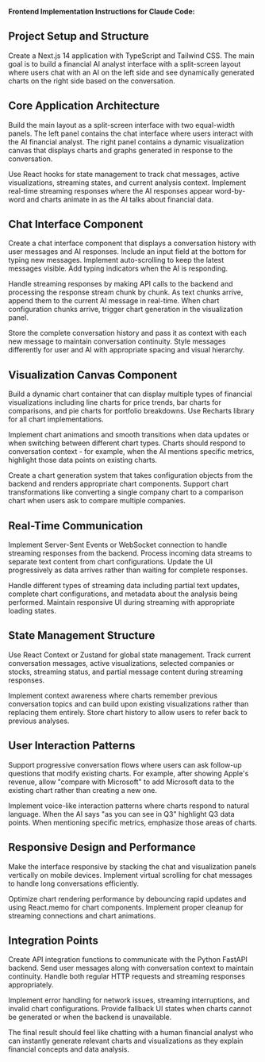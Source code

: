 **Frontend Implementation Instructions for Claude Code:**

## Project Setup and Structure

Create a Next.js 14 application with TypeScript and Tailwind CSS. The main goal is to build a financial AI analyst interface with a split-screen layout where users chat with an AI on the left side and see dynamically generated charts on the right side based on the conversation.

## Core Application Architecture

Build the main layout as a split-screen interface with two equal-width panels. The left panel contains the chat interface where users interact with the AI financial analyst. The right panel contains a dynamic visualization canvas that displays charts and graphs generated in response to the conversation.

Use React hooks for state management to track chat messages, active visualizations, streaming states, and current analysis context. Implement real-time streaming responses where the AI responses appear word-by-word and charts animate in as the AI talks about financial data.

## Chat Interface Component

Create a chat interface component that displays a conversation history with user messages and AI responses. Include an input field at the bottom for typing new messages. Implement auto-scrolling to keep the latest messages visible. Add typing indicators when the AI is responding.

Handle streaming responses by making API calls to the backend and processing the response stream chunk by chunk. As text chunks arrive, append them to the current AI message in real-time. When chart configuration chunks arrive, trigger chart generation in the visualization panel.

Store the complete conversation history and pass it as context with each new message to maintain conversation continuity. Style messages differently for user and AI with appropriate spacing and visual hierarchy.

## Visualization Canvas Component

Build a dynamic chart container that can display multiple types of financial visualizations including line charts for price trends, bar charts for comparisons, and pie charts for portfolio breakdowns. Use Recharts library for all chart implementations.

Implement chart animations and smooth transitions when data updates or when switching between different chart types. Charts should respond to conversation context - for example, when the AI mentions specific metrics, highlight those data points on existing charts.

Create a chart generation system that takes configuration objects from the backend and renders appropriate chart components. Support chart transformations like converting a single company chart to a comparison chart when users ask to compare multiple companies.

## Real-Time Communication

Implement Server-Sent Events or WebSocket connection to handle streaming responses from the backend. Process incoming data streams to separate text content from chart configurations. Update the UI progressively as data arrives rather than waiting for complete responses.

Handle different types of streaming data including partial text updates, complete chart configurations, and metadata about the analysis being performed. Maintain responsive UI during streaming with appropriate loading states.

## State Management Structure

Use React Context or Zustand for global state management. Track current conversation messages, active visualizations, selected companies or stocks, streaming status, and partial message content during streaming responses.

Implement context awareness where charts remember previous conversation topics and can build upon existing visualizations rather than replacing them entirely. Store chart history to allow users to refer back to previous analyses.

## User Interaction Patterns

Support progressive conversation flows where users can ask follow-up questions that modify existing charts. For example, after showing Apple's revenue, allow "compare with Microsoft" to add Microsoft data to the existing chart rather than creating a new one.

Implement voice-like interaction patterns where charts respond to natural language. When the AI says "as you can see in Q3" highlight Q3 data points. When mentioning specific metrics, emphasize those areas of charts.

## Responsive Design and Performance

Make the interface responsive by stacking the chat and visualization panels vertically on mobile devices. Implement virtual scrolling for chat messages to handle long conversations efficiently.

Optimize chart rendering performance by debouncing rapid updates and using React.memo for chart components. Implement proper cleanup for streaming connections and chart animations.

## Integration Points

Create API integration functions to communicate with the Python FastAPI backend. Send user messages along with conversation context to maintain continuity. Handle both regular HTTP requests and streaming responses appropriately.

Implement error handling for network issues, streaming interruptions, and invalid chart configurations. Provide fallback UI states when charts cannot be generated or when the backend is unavailable.

The final result should feel like chatting with a human financial analyst who can instantly generate relevant charts and visualizations as they explain financial concepts and data analysis.
